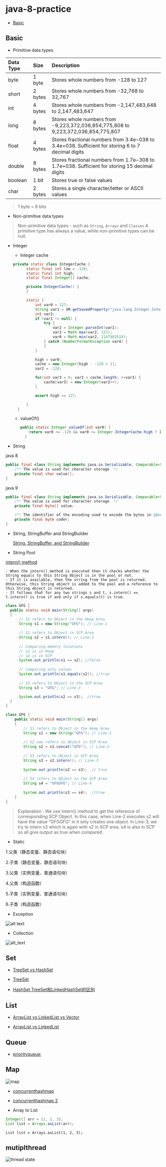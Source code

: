 # java-8-practice
- [Basic](#basic)

## Basic
- Primitive data types 

|Data  Type	| Size	| Description|
| :------------- | :------------- | :------------- |
|byte	| 1 byte	|Stores whole numbers from -128 to 127|
|short	| 2 bytes | Stores whole numbers from -32,768 to 32,767|
|int	| 4 bytes	|Stores whole numbers from -2,147,483,648 to 2,147,483,647|
|long	| 8 bytes	|Stores whole numbers from -9,223,372,036,854,775,808 to 9,223,372,036,854,775,807|
|float	| 4 bytes	|Stores fractional numbers from 3.4e−038 to 3.4e+038. Sufficient for storing 6 to 7 decimal digits|
|double	| 8 bytes	|Stores fractional numbers from 1.7e−308 to 1.7e+038. Sufficient for storing 15 decimal digits|
|boolean	| 1 bit	|Stores true or false values|
|char	| 2 bytes	|Stores a single character/letter or ASCII values|

> 1 byte = 8 bits

- Non-primitive data types

> Non-primitive data types - such as `String`, `Arrays` and `Classes`
> A primitive type has always a value, while non-primitive types can be null.


- Integer
  - Integer cache

  ```java
  private static class IntegerCache {
        static final int low = -128;
        static final int high;
        static final Integer[] cache;

        private IntegerCache() {
        }

        static {
            int var0 = 127;
            String var1 = VM.getSavedProperty("java.lang.Integer.IntegerCache.high");
            int var2;
            if (var1 != null) {
                try {
                    var2 = Integer.parseInt(var1);
                    var2 = Math.max(var2, 127);
                    var0 = Math.min(var2, 2147483518);
                } catch (NumberFormatException var4) {
                }
            }

            high = var0;
            cache = new Integer[high - -128 + 1];
            var2 = -128;

            for(int var3 = 0; var3 < cache.length; ++var3) {
                cache[var3] = new Integer(var2++);
            }

            assert high >= 127;

        }
    }
  ```
  
  - valueOf()
    
    ```java
    public static Integer valueOf(int var0) {
        return var0 >= -128 && var0 <= Integer.IntegerCache.high ? Integer.IntegerCache.cache[var0 + 128] : new Integer(var0);
      }
    ```
  
- String

java 8
```java
public final class String implements java.io.Serializable, Comparable<String>, CharSequence {
    /** The value is used for character storage. */
    private final char value[];
}
```

java 9
```java
public final class String implements java.io.Serializable, Comparable<String>, CharSequence {
    /** The value is used for character storage. */
    private final byte[] value;

    /** The identifier of the encoding used to encode the bytes in {@code value}. */
    private final byte coder;
}
```

  - String, StringBuffer and StringBuilder
  
    [String, StringBuffer, and StringBuilder](https://stackoverflow.com/questions/2971315/string-stringbuffer-and-stringbuilder)
 
 - String Pool
 
 [intern() method](https://www.geeksforgeeks.org/interning-of-string/)
 
    - When the intern() method is executed then it checks whether the String equals to this String Object is in the pool or not.
    - If it is available, then the string from the pool is returned. Otherwise, this String object is added to the pool and a reference to      this String object is returned.
    - It follows that for any two strings s and t, s.intern() == t.intern() is true if and only if s.equals(t) is true.
  
  ```java
  class GFG {  
    public static void main(String[] args)  
    {  
        // S1 refers to Object in the Heap Area  
        String s1 = new String("GFG"); // Line-1  
  
        // S2 refers to Object in SCP Area 
        String s2 = s1.intern(); // Line-2  
          
        // Comparing memory locations 
        // s1 is in Heap 
        // s2 is in SCP 
        System.out.println(s1 == s2); //false
          
        // Comparing only values 
        System.out.println(s1.equals(s2)); //true
          
        // S3 refers to Object in the SCP Area  
        String s3 = "GFG"; // Line-3  
  
        System.out.println(s2 == s3);  //true
    }  
}  
```

```java
class GFG {  
    public static void main(String[] args)  
    {  
        // S1 refers to Object in the Heap Area  
        String s1 = new String("GFG"); // Line-1  
  
        // S2 now refers to Object in SCP Area  
        String s2 = s1.concat("GFG"); // Line-2  
  
        // S3 refers to Object in SCP Area 
        String s3 = s2.intern(); // Line-3  
  
        System.out.println(s2 == s3);  // true
  
        // S4 refers to Object in the SCP Area  
        String s4 = "GFGGFG"; // Line-4  
  
        System.out.println(s3 == s4);  //true
    }  
}  
```

> Explanation : We use intern() method to get the reference of corresponding SCP Object. In this case, when Line-2 executes s2 will have the value “GFGGFG” in it only creates one object. In Line-3, we try to intern s3 which is again with s2 in SCP area. s4 is also in SCP so all give output as true when compared.
  
- Static

1.父类（静态变量、静态语句块）

2.子类（静态变量、静态语句块）

3.父类（实例变量、普通语句块）

4.父类（构造函数）

5.子类（实例变量、普通语句块）

6.子类（构造函数）


- Exception

![alt text](https://github.com/CyC2018/CS-Notes/blob/master/notes/pics/PPjwP.png)


- Collection

![alt_text](https://github.com/CyC2018/CS-Notes/raw/master/notes/pics/73403d84-d921-49f1-93a9-d8fe050f3497.png)

## Set

- [TreeSet vs HashSet](https://stackoverflow.com/questions/25602382/java-hashset-vs-treeset-when-should-i-use-over-other/25602519)

- [TreeSet](https://www.callicoder.com/java-treeset/)

- [HashSet,TreeSet和LinkedHashSet的区别](https://www.cnblogs.com/Terry-greener/archive/2011/12/02/2271707.html)

## List

- [ArrayList vs LinkedList vs Vector](https://medium.com/@gilangkusumajati/arraylist-vs-linkedlist-vs-vector-22e1721a66b0)

- [ArrayList vs LinkedList](https://beginnersbook.com/2013/12/difference-between-arraylist-and-linkedlist-in-java/)


## Queue
- [priorityqueue](https://www.callicoder.com/java-priority-queue/);

## Map

![map](https://github.com/CyC2018/CS-Notes/raw/master/notes/pics/774d756b-902a-41a3-a3fd-81ca3ef688dc.png)

- [concurrenthashmap](https://www.cnblogs.com/yangming1996/p/8031199.html)

- [concurrenthashmap 2](https://www.baeldung.com/java-concurrent-map)

- Array to List

```java
Integer[] arr = {1, 2, 3};
List list = Arrays.asList(arr);
```

```
List list = Arrays.asList(1, 2, 3);
```



## mutiplthread

![thread state](https://github.com/CyC2018/CS-Notes/raw/master/notes/pics/adfb427d-3b21-40d7-a142-757f4ed73079.png)
